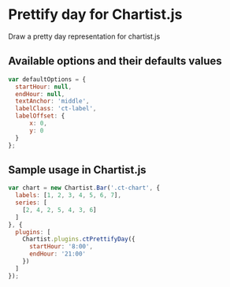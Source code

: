 # Prettify day for Chartist.js
Draw a pretty day representation for chartist.js

## Available options and their defaults values
```javascript
var defaultOptions = {
  startHour: null,
  endHour: null,
  textAnchor: 'middle',
  labelClass: 'ct-label',
  labelOffset: {
      x: 0,
      y: 0
  }
};
```

## Sample usage in Chartist.js

```javascript
var chart = new Chartist.Bar('.ct-chart', {
  labels: [1, 2, 3, 4, 5, 6, 7],
  series: [
    [2, 4, 2, 5, 4, 3, 6]
  ]
}, {
  plugins: [
    Chartist.plugins.ctPrettifyDay({
      startHour: '8:00',
      endHour: '21:00'
    })
  ]
});
```
